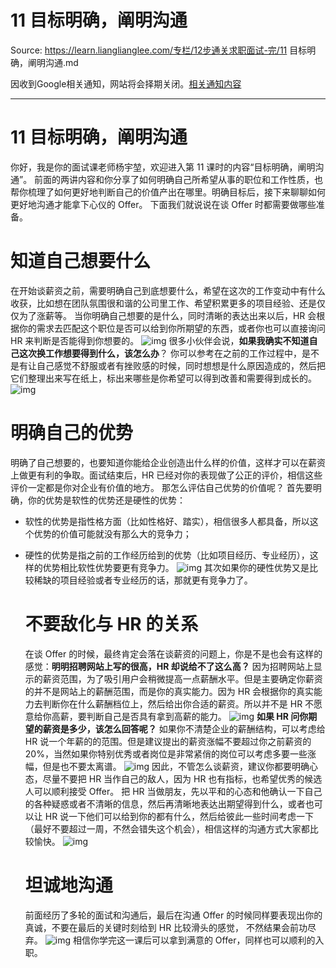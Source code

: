 # 11 目标明确，阐明沟通 

Source: https://learn.lianglianglee.com/专栏/12步通关求职面试-完/11 目标明确，阐明沟通.md

因收到Google相关通知，网站将会择期关闭。[相关通知内容](https://lumendatabase.org/notices/44265620)

---

# 11 目标明确，阐明沟通

你好，我是你的面试课老师杨宇堃，欢迎进入第 11 课时的内容“目标明确，阐明沟通”。
前面的两讲内容和你分享了如何明确自己所希望从事的职位和工作性质，也帮你梳理了如何更好地判断自己的价值产出在哪里。明确目标后，接下来聊聊如何更好地沟通才能拿下心仪的 Offer。
下面我们就说说在谈 Offer 时都需要做哪些准备。

# 知道自己想要什么

在开始谈薪资之前，需要明确自己到底想要什么，希望在这次的工作变动中有什么收获，比如想在团队氛围很和谐的公司里工作、希望积累更多的项目经验、还是仅仅为了涨薪等。
当你明确自己想要的是什么，同时清晰的表达出来以后，HR 会根据你的需求去匹配这个职位是否可以给到你所期望的东西，或者你也可以直接询问 HR 来判断是否能得到你想要的。
![img](assets/Cgq2xl4Jk7uAU2QlAAB8BU7HoSQ711.png)
很多小伙伴会说，**如果我确实不知道自己这次换工作想要得到什么，该怎么办**？
你可以参考在之前的工作过程中，是不是有让自己感觉不舒服或者有挫败感的时候，同时想想是什么原因造成的，然后把它们整理出来写在纸上，标出来哪些是你希望可以得到改善和需要得到成长的。
![img](assets/Cgq2xl4Jk-SAEbE0AABxDK6ssrM497.png)

# 明确自己的优势

明确了自己想要的，也要知道你能给企业创造出什么样的价值，这样才可以在薪资上做更有利的争取。面试结束后，HR 已经对你的表现做了公正的评价，相信这些评价一定都是你对企业有价值的地方。
那怎么评估自己优势的价值呢？
首先要明确，你的优势是软性的优势还是硬性的优势：

* 软性的优势是指性格方面（比如性格好、踏实），相信很多人都具备，所以这个优势的价值可能就没有那么大的竞争力；
* 硬性的优势是指之前的工作经历给到的优势（比如项目经历、专业经历），这样的优势相比软性优势要更有竞争力。
  ![img](assets/CgpOIF4JlAaAZ6SkAACqPoNK3Po341.png)
  其次如果你的硬性优势又是比较稀缺的项目经验或者专业经历的话，那就更有竞争力了。

  # 不要敌化与 HR 的关系

  在谈 Offer 的时候，最终肯定会落在谈薪资的问题上，你是不是也会有这样的感觉：**明明招聘网站上写的很高，HR 却说给不了这么高？**
  因为招聘网站上显示的薪资范围，为了吸引用户会稍微提高一点薪酬水平。但是主要确定你薪资的并不是网站上的薪酬范围，而是你的真实能力。因为 HR 会根据你的真实能力去判断你在什么薪酬档位上，然后给出你合适的薪资。所以并不是 HR 不愿意给你高薪，要判断自己是否具有拿到高薪的能力。
  ![img](assets/Cgq2xl4JlCyATQbvAACE3csz3FY795.png)
  **如果 HR 问你期望的薪资是多少，该怎么回答呢？**
  如果你不清楚企业的薪酬结构，可以考虑给 HR 说一个年薪的的范围。但是建议提出的薪资涨幅不要超过你之前薪资的 20%，当然如果你特别优秀或者岗位是非常紧俏的岗位可以考虑多要一些涨幅，但是也不要太离谱。
  ![img](assets/Cgq2xl4JlFCAEERrAADt2PWLBLw708.png)
  因此，不管怎么谈薪资，建议你都要明确心态，尽量不要把 HR 当作自己的敌人，因为 HR 也有指标，也希望优秀的候选人可以顺利接受 Offer。
  把 HR 当做朋友，先以平和的心态和他确认一下自己的各种疑惑或者不清晰的信息，然后再清晰地表达出期望得到什么，或者也可以让 HR 说一下他们可以给到你的都有什么，然后给彼此一些时间考虑一下（最好不要超过一周，不然会错失这个机会），相信这样的沟通方式大家都比较愉快。
  ![img](assets/Cgq2xl4JlHeAPgCFAAB8kD0NvIc318.png)

  # 坦诚地沟通

  前面经历了多轮的面试和沟通后，最后在沟通 Offer 的时候同样要表现出你的真诚，不要在最后的关键时刻给到 HR 比较滑头的感觉， 不然结果会前功尽弃。
  ![img](assets/Cgq2xl4JlJSAMm5AAADJ2Ewq6uA695.png)
  相信你学完这一课后可以拿到满意的 Offer，同样也可以顺利的入职。